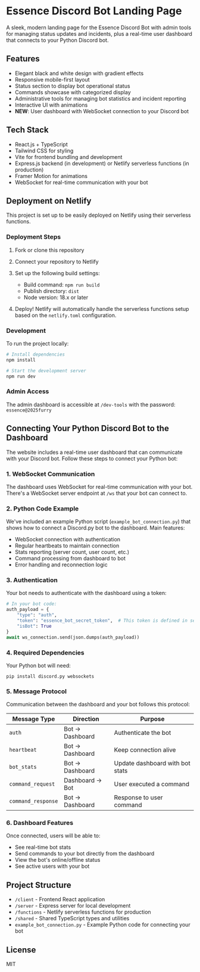 # Essence Discord Bot Landing Page

A sleek, modern landing page for the Essence Discord Bot with admin tools for managing status updates and incidents, plus a real-time user dashboard that connects to your Python Discord bot.

## Features

- Elegant black and white design with gradient effects
- Responsive mobile-first layout
- Status section to display bot operational status
- Commands showcase with categorized display
- Administrative tools for managing bot statistics and incident reporting
- Interactive UI with animations
- **NEW**: User dashboard with WebSocket connection to your Discord bot

## Tech Stack

- React.js + TypeScript
- Tailwind CSS for styling
- Vite for frontend bundling and development
- Express.js backend (in development) or Netlify serverless functions (in production)
- Framer Motion for animations
- WebSocket for real-time communication with your bot

## Deployment on Netlify

This project is set up to be easily deployed on Netlify using their serverless functions.

### Deployment Steps

1. Fork or clone this repository
2. Connect your repository to Netlify
3. Set up the following build settings:
   - Build command: `npm run build`
   - Publish directory: `dist`
   - Node version: 18.x or later

4. Deploy! Netlify will automatically handle the serverless functions setup based on the `netlify.toml` configuration.

### Development

To run the project locally:

```bash
# Install dependencies
npm install

# Start the development server
npm run dev
```

### Admin Access

The admin dashboard is accessible at `/dev-tools` with the password: `essence@2025furry`

## Connecting Your Python Discord Bot to the Dashboard

The website includes a real-time user dashboard that can communicate with your Discord bot. Follow these steps to connect your Python bot:

### 1. WebSocket Communication

The dashboard uses WebSocket for real-time communication with your bot. There's a WebSocket server endpoint at `/ws` that your bot can connect to.

### 2. Python Code Example

We've included an example Python script (`example_bot_connection.py`) that shows how to connect a Discord.py bot to the dashboard. Main features:

- WebSocket connection with authentication
- Regular heartbeats to maintain connection
- Stats reporting (server count, user count, etc.)
- Command processing from dashboard to bot
- Error handling and reconnection logic

### 3. Authentication

Your bot needs to authenticate with the dashboard using a token:

```python
# In your bot code:
auth_payload = {
    "type": "auth",
    "token": "essence_bot_secret_token",  # This token is defined in server/routes.ts
    "isBot": True
}
await ws_connection.send(json.dumps(auth_payload))
```

### 4. Required Dependencies

Your Python bot will need:
```
pip install discord.py websockets
```

### 5. Message Protocol

Communication between the dashboard and your bot follows this protocol:

| Message Type | Direction | Purpose |
|--------------|-----------|---------|
| `auth` | Bot → Dashboard | Authenticate the bot |
| `heartbeat` | Bot → Dashboard | Keep connection alive |
| `bot_stats` | Bot → Dashboard | Update dashboard with bot stats |
| `command_request` | Dashboard → Bot | User executed a command |
| `command_response` | Bot → Dashboard | Response to user command |

### 6. Dashboard Features

Once connected, users will be able to:
- See real-time bot stats
- Send commands to your bot directly from the dashboard
- View the bot's online/offline status
- See active users with your bot

## Project Structure

- `/client` - Frontend React application
- `/server` - Express server for local development
- `/functions` - Netlify serverless functions for production
- `/shared` - Shared TypeScript types and utilities
- `example_bot_connection.py` - Example Python code for connecting your bot

## License

MIT